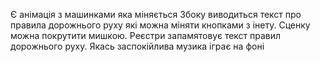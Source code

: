 Є анімація з машинками яка міняється
Збоку виводиться текст про правила дорожнього руху які можна міняти кнопками з інету. 
Сценку можна покрутити мишкою. 
Реєстри запамятовує текст правил дорожнього руху. 
Якась заспокійлива музика іграє на фоні